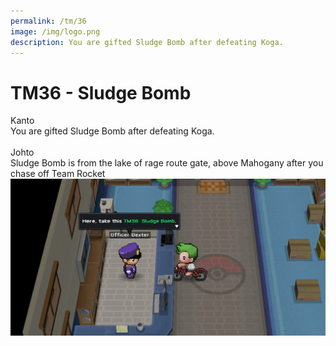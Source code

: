 ```yaml
---
permalink: /tm/36
image: /img/logo.png
description: You are gifted Sludge Bomb after defeating Koga.
---
```


# TM36 - Sludge Bomb

Kanto<br>
You are gifted Sludge Bomb after defeating Koga.
<br>
<br>
Johto<br>
Sludge Bomb is from the lake of rage route gate, above Mahogany after you chase off Team Rocket
<img src="/img/items/tm36johto.png">
